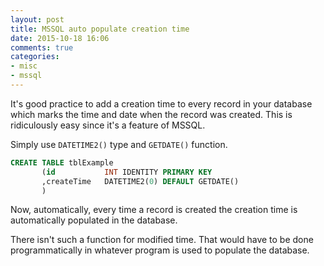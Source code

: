 ```yaml
---
layout: post
title: MSSQL auto populate creation time
date: 2015-10-18 16:06
comments: true
categories:
- misc
- mssql
---
```

It's good practice to add a creation time to every record in your database which marks the time and date when the record was created. This is ridiculously easy since it's a feature of MSSQL.

Simply use `DATETIME2()` type and `GETDATE()` function. 

```sql
CREATE TABLE tblExample
       (id           INT IDENTITY PRIMARY KEY
       ,createTime   DATETIME2(0) DEFAULT GETDATE()
       )
```

Now, automatically, every time a record is created the creation time is automatically populated in the database.

There isn't such a function for modified time. That would have to be done programmatically in whatever program is used to populate the database.

